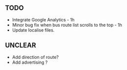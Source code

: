## TODO

* Integrate Google Analytics - 1h
* Minor bug fix when bus route list scrolls to the top - 1h
* Update localise files.

## UNCLEAR

* Add direction of route?
* Add advertising ?
